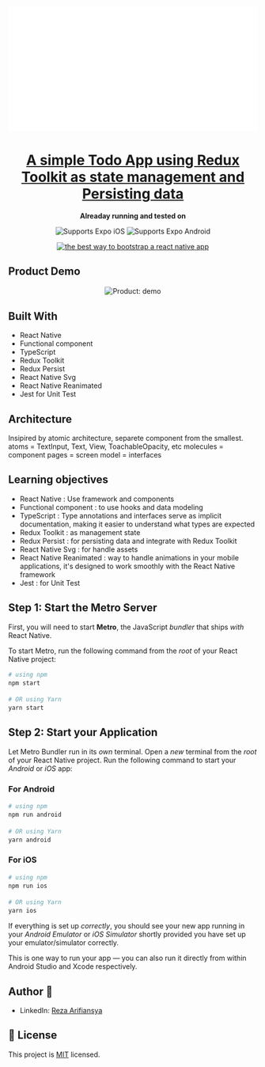 <!-- Title -->

<p align="center">
  <a href="https://github.com/expo/examples">
    <img alt="create-react-native-app" src="./.gh-assets/banner.svg">
    <h1 align="center">A simple Todo App using Redux Toolkit as state  management and Persisting data</h1>
  </a>
</p>

<!-- Header -->

<p align="center">
  <b>Alreaday running and tested on</b>
  <br />

  <p align="center">
    <!-- iOS -->
    <img alt="Supports Expo iOS" longdesc="Supports Expo iOS" src="https://img.shields.io/badge/iOS-000.svg?style=flat-square&logo=APPLE&labelColor=999999&logoColor=fff" />
    <!-- Android -->
    <img alt="Supports Expo Android" longdesc="Supports Expo Android" src="https://img.shields.io/badge/Android-000.svg?style=flat-square&logo=ANDROID&labelColor=A4C639&logoColor=fff" />
  </p>
  <p align="center">
    <a href="https://packagephobia.now.sh/result?p=create-react-native-app">
      <img alt="the best way to bootstrap a react native app" longdesc="the best way to create a react native app" src="https://flat.badgen.net/packagephobia/install/create-react-native-app" />
    </a>
  </p>
  
</p>

## Product Demo

<p align="center">
  <img align="center" alt="Product: demo" src="./.gh-assets/prd-demo.gif" />
</p>

    
## Built With

- React Native
- Functional component
- TypeScript
- Redux Toolkit
- Redux Persist
- React Native Svg
- React Native Reanimated
- Jest for Unit Test

## Architecture
Insipired by atomic architecture, separete component from the smallest.
atoms = TextInput, Text, View, ToachableOpacity, etc
molecules = component
pages = screen
model = interfaces
  
## Learning objectives
- React Native : Use framework and components
- Functional component : to use hooks and data modeling
- TypeScript : Type annotations and interfaces serve as implicit documentation, making it easier to understand what types are expected
- Redux Toolkit : as management state
- Redux Persist : for persisting data and integrate with Redux Toolkit
- React Native Svg : for handle assets
- React Native Reanimated : way to handle animations in your mobile applications, it's designed to work smoothly with the React Native framework
- Jest : for Unit Test


## Step 1: Start the Metro Server

First, you will need to start **Metro**, the JavaScript _bundler_ that ships _with_ React Native.

To start Metro, run the following command from the _root_ of your React Native project:

```bash
# using npm
npm start

# OR using Yarn
yarn start
```

## Step 2: Start your Application

Let Metro Bundler run in its _own_ terminal. Open a _new_ terminal from the _root_ of your React Native project. Run the following command to start your _Android_ or _iOS_ app:

### For Android

```bash
# using npm
npm run android

# OR using Yarn
yarn android
```

### For iOS

```bash
# using npm
npm run ios

# OR using Yarn
yarn ios
```

If everything is set up _correctly_, you should see your new app running in your _Android Emulator_ or _iOS Simulator_ shortly provided you have set up your emulator/simulator correctly.

This is one way to run your app — you can also run it directly from within Android Studio and Xcode respectively.


## Author 👤

- LinkedIn: [Reza Arifiansya](https://www.linkedin.com/in/reza-arifiansyah/)


## 📝 License

This project is [MIT](./MIT.md) licensed.
